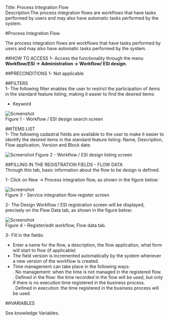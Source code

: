 Title: Process Integration Flow  
Description:The process integration flows are workflows that have tasks performed by users and may also have automatic tasks performed by the system.

#Process Integration Flow  

The process integration flows are workflows that have tasks performed by users and may also have automatic tasks performed by the system.  

##HOW TO ACCESS
1- Access the functionality through the menu **Workflow/ESI  → Administration → Workflow/ ESI design.**  

##PRECONDITIONS
1- Not applicable  

##FILTERS  
1- The following filter enables the user to restrict the participation of items in the standard feature listing, making it easier to find the desired items:  
 - Keyword  

![Screenshot](images/ )   
Figure 1 - Workflow / ESI design search screen  

##ITEMS LIST  
1- The following cadastral fields are available to the user to make it easier to identify the desired items in the standard feature listing: Name, Description, Flow application, Version and Block date.  

![Screenshot](images/ ) 
Figure 2 - Workflow / ESI design listing screen  

##FILLING IN THE REGISTRATION FIELDS - FLOW DATA  
Through this tab, basic information about the flow to be design is defined.  

1- Click on New → Process integration flow, as shown in the figure below:  

![Screenshot](images/ )   
Figure 3 - Service integration flow register screen  

2- The Design Workflow / ESI registration screen will be displayed, precisely on the Flow Data tab, as shown in the figure below:   

![Screenshot](images/ )   
Figure 4 – Register/edit workflow, Flow data tab.  

3- Fill in the fields:  
- Enter a name for the flow, a description, the flow application, what form will start to flow (if applicable)  
- The field version is incremented automatically by the system whenever a new version of the workflow is created.  
- Time management can take place in the following ways:  
  . No management: when the time is not managed in the registered flow.  
  . Defined in the flow: the time recorded in the flow will be used, but only if there is no execution time registered in the business process.  
  . Defined in execution: the time registered in the business process will be used.  

##VARIABLES  

See knowledge Variables.   





